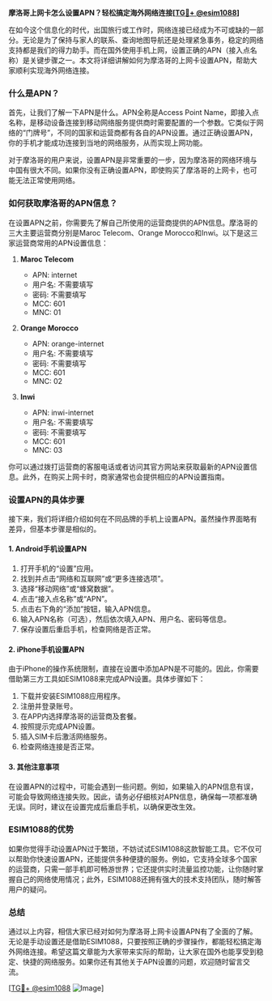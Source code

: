 **摩洛哥上网卡怎么设置APN？轻松搞定海外网络连接[[TG💪+ @esim1088](https://t.me/s/esim1088)]**

在如今这个信息化的时代，出国旅行或工作时，网络连接已经成为不可或缺的一部分。无论是为了保持与家人的联系、查询地图导航还是处理紧急事务，稳定的网络支持都是我们的得力助手。而在国外使用手机上网，设置正确的APN（接入点名称）是关键步骤之一。本文将详细讲解如何为摩洛哥的上网卡设置APN，帮助大家顺利实现海外网络连接。

### 什么是APN？

首先，让我们了解一下APN是什么。APN全称是Access Point Name，即接入点名称，是移动设备连接到移动网络服务提供商时需要配置的一个参数。它类似于网络的“门牌号”，不同的国家和运营商都有各自的APN设置。通过正确设置APN，你的手机才能成功连接到当地的网络服务，从而实现上网功能。

对于摩洛哥的用户来说，设置APN是非常重要的一步，因为摩洛哥的网络环境与中国有很大不同。如果你没有正确设置APN，即使购买了摩洛哥的上网卡，也可能无法正常使用网络。

### 如何获取摩洛哥的APN信息？

在设置APN之前，你需要先了解自己所使用的运营商提供的APN信息。摩洛哥的三大主要运营商分别是Maroc Telecom、Orange Morocco和Inwi。以下是这三家运营商常用的APN设置信息：

1. **Maroc Telecom**
   - APN: internet
   - 用户名: 不需要填写
   - 密码: 不需要填写
   - MCC: 601
   - MNC: 01

2. **Orange Morocco**
   - APN: orange-internet
   - 用户名: 不需要填写
   - 密码: 不需要填写
   - MCC: 601
   - MNC: 02

3. **Inwi**
   - APN: inwi-internet
   - 用户名: 不需要填写
   - 密码: 不需要填写
   - MCC: 601
   - MNC: 03

你可以通过拨打运营商的客服电话或者访问其官方网站来获取最新的APN设置信息。此外，在购买上网卡时，商家通常也会提供相应的APN设置指南。

### 设置APN的具体步骤

接下来，我们将详细介绍如何在不同品牌的手机上设置APN。虽然操作界面略有差异，但基本步骤是相似的。

#### 1. Android手机设置APN

1. 打开手机的“设置”应用。
2. 找到并点击“网络和互联网”或“更多连接选项”。
3. 选择“移动网络”或“蜂窝数据”。
4. 点击“接入点名称”或“APN”。
5. 点击右下角的“添加”按钮，输入APN信息。
6. 输入APN名称（可选），然后依次填入APN、用户名、密码等信息。
7. 保存设置后重启手机，检查网络是否正常。

#### 2. iPhone手机设置APN

由于iPhone的操作系统限制，直接在设置中添加APN是不可能的。因此，你需要借助第三方工具如ESIM1088来完成APN设置。具体步骤如下：

1. 下载并安装ESIM1088应用程序。
2. 注册并登录账号。
3. 在APP内选择摩洛哥的运营商及套餐。
4. 按照提示完成APN设置。
5. 插入SIM卡后激活网络服务。
6. 检查网络连接是否正常。

#### 3. 其他注意事项

在设置APN的过程中，可能会遇到一些问题。例如，如果输入的APN信息有误，可能会导致网络连接失败。因此，请务必仔细核对APN信息，确保每一项都准确无误。同时，建议在设置完成后重启手机，以确保更改生效。

### ESIM1088的优势

如果你觉得手动设置APN过于繁琐，不妨试试ESIM1088这款智能工具。它不仅可以帮助你快速设置APN，还能提供多种便捷的服务。例如，它支持全球多个国家的运营商，只需一部手机即可畅游世界；它还提供实时流量监控功能，让你随时掌握自己的网络使用情况；此外，ESIM1088还拥有强大的技术支持团队，随时解答用户的疑问。

### 总结

通过以上内容，相信大家已经对如何为摩洛哥上网卡设置APN有了全面的了解。无论是手动设置还是借助ESIM1088，只要按照正确的步骤操作，都能轻松搞定海外网络连接。希望这篇文章能为大家带来实际的帮助，让大家在国外也能享受到稳定、快捷的网络服务。如果你还有其他关于APN设置的问题，欢迎随时留言交流。

[[TG💪+ @esim1088](https://t.me/s/esim1088) ![Image](https://i.postimg.cc/4NQfJmqS/Snipaste-2025-05-13-00-14-12.png)]